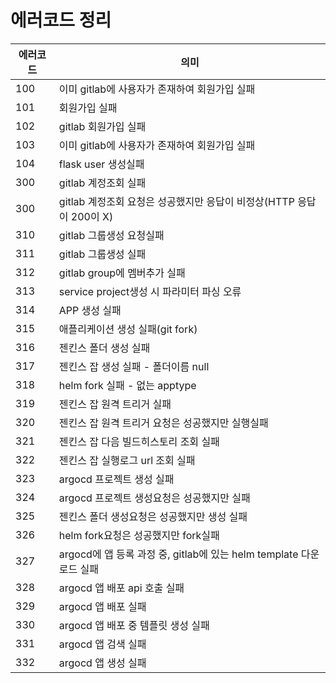 # 에러코드 정리

| 에러코드 | 의미 | 
| --------- | --------- |
| 100 | 이미 gitlab에 사용자가 존재하여 회원가입 실패 |
| 101 | 회원가입 실패 |
| 102 | gitlab 회원가입 실패 |
| 103 | 이미 gitlab에 사용자가 존재하여 회원가입 실패 |
| 104 | flask user 생성실패 |
| 300 | gitlab 계정조회 실패 |
| 300 | gitlab 계정조회 요청은 성공했지만 응답이 비정상(HTTP 응답이 200이 X) |
| 310 | gitlab 그룹생성 요청실패 |
| 311 | gitlab 그룹생성 실패 |
| 312 | gitlab group에 멤버추가 실패 |
| 313 | service project생성 시 파라미터 파싱 오류 |
| 314 | APP 생성 실패 |
| 315 | 애플리케이션 생성 실패(git fork) |
| 316 | 젠킨스 폴더 생성 실패 |
| 317 | 젠킨스 잡 생성 실패 - 폴더이름 null |
| 318 | helm fork 실패 - 없는 apptype |
| 319 | 젠킨스 잡 원격 트리거 실패 |
| 320 | 젠킨스 잡 원격 트리거 요청은 성공했지만 실행실패 |
| 321 | 젠킨스 잡 다음 빌드히스토리 조회 실패 |
| 322 | 젠킨스 잡 실행로그 url 조회 실패 |
| 323 | argocd 프로젝트 생성 실패 |
| 324 | argocd 프로젝트 생성요청은 성공했지만 실패 |
| 325 | 젠킨스 폴더 생성요청은 성공했지만 생성 실패 |
| 326 | helm fork요청은 성공했지만 fork실패 |
| 327 | argocd에 앱 등록 과정 중, gitlab에 있는 helm template 다운로드 실패 |
| 328 | argocd 앱 배포 api 호출 실패 |
| 329 | argocd 앱 배포 실패 |
| 330 | argocd 앱 배포 중 템플릿 생성 실패 |
| 331 | argocd 앱 검색 실패 |
| 332 | argocd 앱 생성 실패 |
